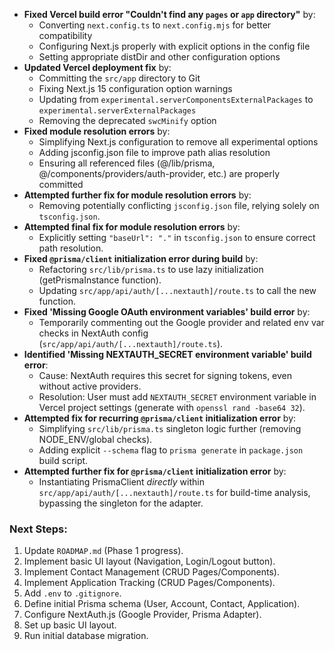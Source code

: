 *   **Fixed Vercel build error "Couldn't find any `pages` or `app` directory"** by:
    *   Converting `next.config.ts` to `next.config.mjs` for better compatibility
    *   Configuring Next.js properly with explicit options in the config file
    *   Setting appropriate distDir and other configuration options
*   **Updated Vercel deployment fix** by:
    *   Committing the `src/app` directory to Git
    *   Fixing Next.js 15 configuration option warnings
    *   Updating from `experimental.serverComponentsExternalPackages` to `experimental.serverExternalPackages`
    *   Removing the deprecated `swcMinify` option
*   **Fixed module resolution errors** by:
    *   Simplifying Next.js configuration to remove all experimental options
    *   Adding jsconfig.json file to improve path alias resolution
    *   Ensuring all referenced files (@/lib/prisma, @/components/providers/auth-provider, etc.) are properly committed
*   **Attempted further fix for module resolution errors** by:
    *   Removing potentially conflicting `jsconfig.json` file, relying solely on `tsconfig.json`.
*   **Attempted final fix for module resolution errors** by:
    *   Explicitly setting `"baseUrl": "."` in `tsconfig.json` to ensure correct path resolution.
*   **Fixed `@prisma/client` initialization error during build** by:
    *   Refactoring `src/lib/prisma.ts` to use lazy initialization (getPrismaInstance function).
    *   Updating `src/app/api/auth/[...nextauth]/route.ts` to call the new function.
*   **Fixed 'Missing Google OAuth environment variables' build error** by:
    *   Temporarily commenting out the Google provider and related env var checks in NextAuth config (`src/app/api/auth/[...nextauth]/route.ts`).
*   **Identified 'Missing NEXTAUTH_SECRET environment variable' build error**:
    *   Cause: NextAuth requires this secret for signing tokens, even without active providers.
    *   Resolution: User must add `NEXTAUTH_SECRET` environment variable in Vercel project settings (generate with `openssl rand -base64 32`).
*   **Attempted fix for recurring `@prisma/client` initialization error** by:
    *   Simplifying `src/lib/prisma.ts` singleton logic further (removing NODE_ENV/global checks).
    *   Adding explicit `--schema` flag to `prisma generate` in `package.json` build script.
*   **Attempted further fix for `@prisma/client` initialization error** by:
    *   Instantiating PrismaClient *directly* within `src/app/api/auth/[...nextauth]/route.ts` for build-time analysis, bypassing the singleton for the adapter.

### Next Steps:

1.  Update `ROADMAP.md` (Phase 1 progress).
2.  Implement basic UI layout (Navigation, Login/Logout button).
3.  Implement Contact Management (CRUD Pages/Components).
4.  Implement Application Tracking (CRUD Pages/Components).
5.  Add `.env` to `.gitignore`.
6.  Define initial Prisma schema (User, Account, Contact, Application).
7.  Configure NextAuth.js (Google Provider, Prisma Adapter).
8.  Set up basic UI layout.
9.  Run initial database migration.